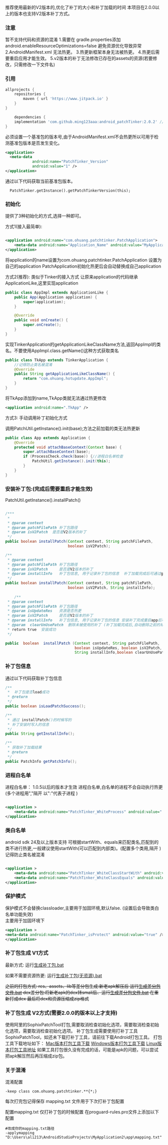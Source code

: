 推荐使用最新的V2版本的,优化了补丁的大小和补丁加载的时间
本项目在2.0.0以上的版本也支持V2版本补丁方式。
### 注意
暂不支持代码和资源的混淆
1.需要在 gradle.properties添加 android.enableResourceOptimizations=false 避免资源优化导致异常
2.AndroidManifest.xml 无法热更。
3.热更新框架本身无法被热更。
4.热更后需要重启应用才能生效。
5.v2版本的补丁无法修改已存在的assets的资源(若要修改，只需修改一下文件名)

### 引用

```groovy
allprojects {
    repositories {
        maven { url 'https://www.jitpack.io' }
    }
}
```

```groovy
    dependencies {
    implementation 'com.github.ming123aaa:android_patchTinker:2.0.2' //请使用最新
}
```

必须设置一个基准包的版本号,由于AndroidManifest.xml不会热更所以可用于检测基准包版本是否发生变化。
```xml
<application>
  <meta-data
            android:name="PatchTinker_Version"
            android:value="1" />
</application>
```

通过以下代码获取当前基准包版本。
```
  PatchTinker.getInstance().getPatchTinkerVersion(this);
```



### 初始化



提供了3种初始化的方式,选择一种即可。

方式1(接入最简单):

```xml

<application android:name="com.ohuang.patchtinker.PatchApplication">
    <meta-data android:name="Application_Name" android:value="MyApplication" />
</application>
```

将application的name设置为com.ohuang.patchtinker.PatchApplication
<meta-data android:name="Application_Name">设置为自己的application
PatchApplication初始化热更后会自动替换成自己application




方式2(推荐):
类似于Tinker的接入方式
让原来application的代码继承ApplicationLike,这里实现application

```java
public class AppImpl extends ApplicationLike {
    public App(Application application) {
        super(application);
    }

    @Override
    public void onCreate() {
        super.onCreate();
    }
}

```

实现TinkerApplication的getApplicationLikeClassName方法,返回AppImpl的类名。不要使用AppImpl.class.getName()这种方式获取类名

```java
public class TkApp extends TinkerApplication {
    //记得防止类名被混淆
    @Override
    public String getApplicationLikeClassName() {
        return "com.ohuang.hotupdate.AppImpl";
    }
}

```

将TkApp添加到name,TkApp类就无法通过热更修改
```xml
<application android:name=".TkApp" />
```



方式3:
手动调用补丁初始化方式


调用PatchUtil.getInstance().init(base);方法之前加载的类无法热更新

```java
public class App extends Application {
    @Override
    protected void attachBaseContext(Context base) {
        super.attachBaseContext(base);
        if (ProcessCheck.check(base)) {//进程白名单检查
            PatchUtil.getInstance().init(this);
        }
    }
}
```

### 安装补丁包:(完成后需要重启才能生效)
PatchUtil.getInstance().installPatch()
```java

/***
 *
 * @param context
 * @param patchFilePath 补丁包路径
 * @param isV2Patch  是否是V2版本的补丁
 */
public boolean installPatch(Context context, String patchFilePath,
                            boolean isV2Patch);

/**
 * @param context
 * @param patchFilePath 补丁包路径
 * @param isV2Patch     是否是V2版本的补丁
 * @param installInfo   补丁包信息, 用于记录补丁包的信息  补丁加载完成后可通过getPatchInfo().installInfo获取
 */
public boolean installPatch(Context context, String patchFilePath,
                            boolean isV2Patch, String installInfo);
    
    /**
 * @param context
 * @param patchFilePath 补丁包路径
 * @param isUpdateRes   资源是否热更  
 * @param isV2Patch     是否是V2版本的补丁
 * @param installInfo   补丁包信息, 用于记录补丁包的信息 安装补丁完成重启app后可通过getInstallInfo()获取
 * @param  clearUnUsePatch  删除未被使用的补丁 (补丁加载完成后,自动删除之前的补丁,会增加本次耗时)
 * return true  安装成功
 */

public  boolean  installPatch (Context context, String patchFilePath, 
                               boolean isUpdateRes, boolean isV2Patch, 
                               String installInfo,boolean clearUnUsePatch);

```
### 补丁包信息
通过以下代码获取补丁包信息
```java
/**
 *  补丁包是否load成功
 * @return
 */
public boolean isLoadPatchSuccess();

/**
 * 通过 installPatch()的时候写的
 * 补丁安装时写入的信息
 */
public String getInstallInfo();

/**
 * 获取补丁加载结果
 * @return
 */
public PatchInfo getPatchInfo();

```


### 进程白名单

进程白名单：
<meta-data
android:name="PatchTinker_WhiteProcess"/> 1.0.5以后的版本才生效 进程白名单,白名单的进程不会自动执行热更 (多个进程用","隔开 以":"代表子进程 )

```xml

<application >
    <meta-data android:name="PatchTinker_WhiteProcess" android:value=":phoenix" />
</application>
```

### 类白名单
android sdk 24及以上版本支持
可根据startWith、equals来匹配类名,匹配到的类不进行热更,一般建议使用startWith(可以匹配到内部类)。(配置多个类用,隔开 )
记得防止类名被混淆
```xml

<application >
    <meta-data android:name="PatchTinker_WhiteClassStartWith" android:value="com.aaa.bbb,com.tt.aaa" />
    <meta-data android:name="PatchTinker_WhiteClassEquals" android:value="com.aaa.bbb,com.tt.aaa" />
</application>
```

### 保护模式
保护模式不会替换classloader,主要用于加固环境,默认false. (设置后会导致类白名单功能失效)  
主要用于加固环境下
```xml
<application >
<meta-data android:name="PatchTinker_isProtect" android:value="true" />
</application>
```


### 补丁包生成  V1方式

最新方式:
运行[生成补丁包.bat](tool/生成补丁包.bat)

如果不需要资源热更:
运行[生成补丁包(无资源).bat](tool/生成补丁包(无资源).bat)


~~之前的打包方式:
res、assets、lib等差分包生成:新老apk解压后 运行[生成差分包文件.bat](tool/生成差分文件.bat)
dex差分包:将新老apk的dex转smali后、运行[生成差分包文件.bat](tool/生成差分文件.bat) 在重新打成dex
最后将dex和资源压缩成zip格式~~


### 补丁包生成  V2方式(需要2.0.0的版本以上才支持)
使用阿里的SophixPatchTool打包,需要取消检查初始化选项，需要取消检查初始化选项，需要取消检查初始化选项。
补丁包生成需要使用打补丁工具SophixPatchTool，如还未下载打补丁工具，请前往下载Android打包工具。
打包工具下载地址如下：
[Mac版本打包工具下载](https://ams-hotfix-repo.oss-cn-shanghai.aliyuncs.com/SophixPatchTool_macos.zip?spm=a2c4g.11186623.0.0.58d32cd3lkmCPs&file=SophixPatchTool_macos.zip)
[Windows版本打包工具下载](https://ams-hotfix-repo.oss-cn-shanghai.aliyuncs.com/SophixPatchTool_windows.zip?spm=a2c4g.11186623.0.0.58d32cd3lkmCPs&file=SophixPatchTool_windows.zip)
[Linux版本打包工具地址](https://ams-hotfix-repo.oss-cn-shanghai.aliyuncs.com/SophixPatchTool_linux.zip?spm=a2c4g.11186623.0.0.58d32cd3lkmCPs&file=SophixPatchTool_linux.zip)
如果工具打包很久没有完成的话，可能是apk的问题，可以尝试把apk解压然后再压缩成zip包。

### 关于混淆

混淆配置
```
-keep class com.ohuang.patchtinker.**{*;}
```

每次打完包记得保存 mapping.txt 文件用于下次打补丁包配置

配置mapping.txt 仅打补丁包的时候配置
在proguard-rules.pro文件上添加以下配置
```
#改成你的mapping.txt路径
-applymapping "D:\Users\ali213\AndroidStudioProjects\MyApplication2\app\mapping.txt" 

```
